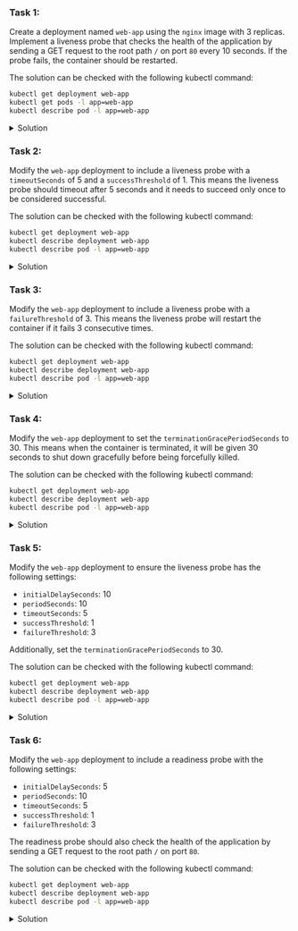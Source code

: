 ### Task 1:

Create a deployment named `web-app` using the `nginx` image with 3 replicas. Implement a liveness probe that checks the health of the application by sending a GET request to the root path `/` on port `80` every 10 seconds. If the probe fails, the container should be restarted.

The solution can be checked with the following kubectl command:
```sh
kubectl get deployment web-app
kubectl get pods -l app=web-app
kubectl describe pod -l app=web-app
```

<details>
<summary>Solution</summary>

```bash
cat <<EOF | kubectl apply -f -
apiVersion: apps/v1
kind: Deployment
metadata:
  name: web-app
spec:
  replicas: 3
  selector:
    matchLabels:
      app: web-app
  template:
    metadata:
      labels:
        app: web-app
    spec:
      containers:
      - name: nginx
        image: nginx
        ports:
        - containerPort: 80
        livenessProbe:
          httpGet:
            path: /
            port: 80
          initialDelaySeconds: 10
          periodSeconds: 10
EOF
```
</details>

### Task 2:

Modify the `web-app` deployment to include a liveness probe with a `timeoutSeconds` of 5 and a `successThreshold` of 1. This means the liveness probe should timeout after 5 seconds and it needs to succeed only once to be considered successful.

The solution can be checked with the following kubectl command:
```sh
kubectl get deployment web-app
kubectl describe deployment web-app
kubectl describe pod -l app=web-app
```

<details>
<summary>Solution</summary>

```bash
cat <<EOF | kubectl apply -f -
apiVersion: apps/v1
kind: Deployment
metadata:
  name: web-app
spec:
  replicas: 3
  selector:
    matchLabels:
      app: web-app
  template:
    metadata:
      labels:
        app: web-app
    spec:
      containers:
      - name: nginx
        image: nginx
        ports:
        - containerPort: 80
        livenessProbe:
          httpGet:
            path: /
            port: 80
          initialDelaySeconds: 10
          periodSeconds: 10
          timeoutSeconds: 5
          successThreshold: 1
EOF
```
</details>

### Task 3:

Modify the `web-app` deployment to include a liveness probe with a `failureThreshold` of 3. This means the liveness probe will restart the container if it fails 3 consecutive times.

The solution can be checked with the following kubectl command:
```sh
kubectl get deployment web-app
kubectl describe deployment web-app
kubectl describe pod -l app=web-app
```

<details>
<summary>Solution</summary>

```bash
cat <<EOF | kubectl apply -f -
apiVersion: apps/v1
kind: Deployment
metadata:
  name: web-app
spec:
  replicas: 3
  selector:
    matchLabels:
      app: web-app
  template:
    metadata:
      labels:
        app: web-app
    spec:
      containers:
      - name: nginx
        image: nginx
        ports:
        - containerPort: 80
        livenessProbe:
          httpGet:
            path: /
            port: 80
          initialDelaySeconds: 10
          periodSeconds: 10
          timeoutSeconds: 5
          successThreshold: 1
          failureThreshold: 3
EOF
```
</details>

### Task 4:

Modify the `web-app` deployment to set the `terminationGracePeriodSeconds` to 30. This means when the container is terminated, it will be given 30 seconds to shut down gracefully before being forcefully killed.

The solution can be checked with the following kubectl command:
```sh
kubectl get deployment web-app
kubectl describe deployment web-app
kubectl describe pod -l app=web-app
```

<details>
<summary>Solution</summary>

```bash
cat <<EOF | kubectl apply -f -
apiVersion: apps/v1
kind: Deployment
metadata:
  name: web-app
spec:
  replicas: 3
  selector:
    matchLabels:
      app: web-app
  template:
    metadata:
      labels:
        app: web-app
    spec:
      terminationGracePeriodSeconds: 30
      containers:
      - name: nginx
        image: nginx
        ports:
        - containerPort: 80
        livenessProbe:
          httpGet:
            path: /
            port: 80
          initialDelaySeconds: 10
          periodSeconds: 10
          timeoutSeconds: 5
          successThreshold: 1
          failureThreshold: 3
EOF
```
</details>

### Task 5:

Modify the `web-app` deployment to ensure the liveness probe has the following settings:
- `initialDelaySeconds`: 10
- `periodSeconds`: 10
- `timeoutSeconds`: 5
- `successThreshold`: 1
- `failureThreshold`: 3

Additionally, set the `terminationGracePeriodSeconds` to 30.

The solution can be checked with the following kubectl command:
```sh
kubectl get deployment web-app
kubectl describe deployment web-app
kubectl describe pod -l app=web-app
```

<details>
<summary>Solution</summary>

```bash
cat <<EOF | kubectl apply -f -
apiVersion: apps/v1
kind: Deployment
metadata:
  name: web-app
spec:
  replicas: 3
  selector:
    matchLabels:
      app: web-app
  template:
    metadata:
      labels:
        app: web-app
    spec:
      terminationGracePeriodSeconds: 30
      containers:
      - name: nginx
        image: nginx
        ports:
        - containerPort: 80
        livenessProbe:
          httpGet:
            path: /
            port: 80
          initialDelaySeconds: 10
          periodSeconds: 10
          timeoutSeconds: 5
          successThreshold: 1
          failureThreshold: 3
EOF
```
</details>

### Task 6:

Modify the `web-app` deployment to include a readiness probe with the following settings:
- `initialDelaySeconds`: 5
- `periodSeconds`: 10
- `timeoutSeconds`: 5
- `successThreshold`: 1
- `failureThreshold`: 3

The readiness probe should also check the health of the application by sending a GET request to the root path `/` on port `80`.

The solution can be checked with the following kubectl command:
```sh
kubectl get deployment web-app
kubectl describe deployment web-app
kubectl describe pod -l app=web-app
```

<details>
<summary>Solution</summary>

```bash
cat <<EOF | kubectl apply -f -
apiVersion: apps/v1
kind: Deployment
metadata:
  name: web-app
spec:
  replicas: 3
  selector:
    matchLabels:
      app: web-app
  template:
    metadata:
      labels:
        app: web-app
    spec:
      terminationGracePeriodSeconds: 30
      containers:
      - name: nginx
        image: nginx
        ports:
        - containerPort: 80
        livenessProbe:
          httpGet:
            path: /
            port: 80
          initialDelaySeconds: 10
          periodSeconds: 10
          timeoutSeconds: 5
          successThreshold: 1
          failureThreshold: 3
        readinessProbe:
          httpGet:
            path: /
            port: 80
          initialDelaySeconds: 5
          periodSeconds: 10
          timeoutSeconds: 5
          successThreshold: 1
          failureThreshold: 3
EOF
```
</details>
